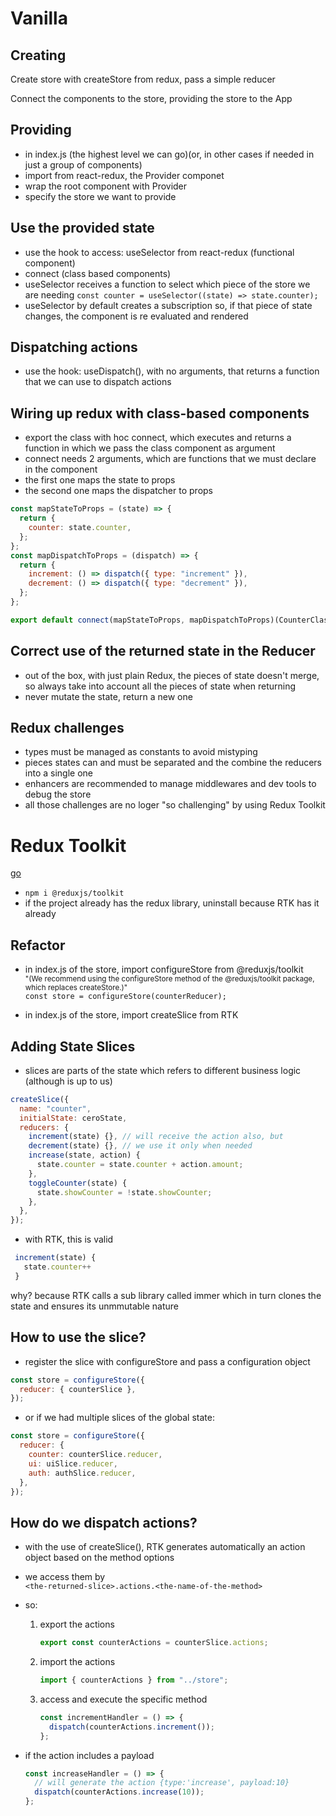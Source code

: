 # Vanilla

## Creating

Create store with createStore from redux, pass a simple reducer

Connect the components to the store, providing the store to the App

## Providing

- in index.js (the highest level we can go)(or, in other cases if needed in just a group of components)
- import from react-redux, the Provider componet
- wrap the root component with Provider
- specify the store we want to provide

## Use the provided state

- use the hook to access: useSelector from react-redux (functional component)
- connect (class based components)
- useSelector receives a function to select which piece of the store we are needing `const counter = useSelector((state) => state.counter);`
- useSelector by default creates a subscription so, if that piece of state changes, the component is re evaluated and rendered

## Dispatching actions

- use the hook: useDispatch(), with no arguments, that returns a function that we can use to dispatch actions

## Wiring up redux with class-based components

- export the class with hoc connect, which executes and returns a function in which we pass the class component as argument
- connect needs 2 arguments, which are functions that we must declare in the component
- the first one maps the state to props
- the second one maps the dispatcher to props

```js
const mapStateToProps = (state) => {
  return {
    counter: state.counter,
  };
};
const mapDispatchToProps = (dispatch) => {
  return {
    increment: () => dispatch({ type: "increment" }),
    decrement: () => dispatch({ type: "decrement" }),
  };
};

export default connect(mapStateToProps, mapDispatchToProps)(CounterClass);
```

## Correct use of the returned state in the Reducer

- out of the box, with just plain Redux, the pieces of state doesn't merge, so always take into account all the pieces of state when returning
- never mutate the state, return a new one

## Redux challenges

- types must be managed as constants to avoid mistyping
- pieces states can and must be separated and the combine the reducers into a single one
- enhancers are recommended to manage middlewares and dev tools to debug the store
- all those challenges are no loger "so challenging" by using Redux Toolkit

# Redux Toolkit

[go](https://redux-toolkit.js.org/)

- `npm i @reduxjs/toolkit`
- if the project already has the redux library, uninstall because RTK has it already

## Refactor

- in index.js of the store, import configureStore from @reduxjs/toolkit
  <small> <br />
  "(We recommend using the configureStore method of the @reduxjs/toolkit package, which replaces createStore.)"</small><br />
  `const store = configureStore(counterReducer);`

- in index.js of the store, import createSlice from RTK

## Adding State Slices

- slices are parts of the state which refers to different business logic (although is up to us)

```js
createSlice({
  name: "counter",
  initialState: ceroState,
  reducers: {
    increment(state) {}, // will receive the action also, but
    decrement(state) {}, // we use it only when needed
    increase(state, action) {
      state.counter = state.counter + action.amount;
    },
    toggleCounter(state) {
      state.showCounter = !state.showCounter;
    },
  },
});
```

- with RTK, this is valid

```js
 increment(state) {
   state.counter++
 }
```

why? because RTK calls a sub library called immer which in turn clones the state and ensures its unmmutable nature

## How to use the slice?

- register the slice with configureStore and pass a configuration object

```js
const store = configureStore({
  reducer: { counterSlice },
});
```

- or if we had multiple slices of the global state:

```js
const store = configureStore({
  reducer: {
    counter: counterSlice.reducer,
    ui: uiSlice.reducer,
    auth: authSlice.reducer,
  },
});
```

## How do we dispatch actions?

- with the use of createSlice(), RTK generates automatically an action object based on the method options
- we access them by<br/> `<the-returned-slice>.actions.<the-name-of-the-method>`
- so:

  1.  export the actions

      ```js
      export const counterActions = counterSlice.actions;
      ```

  2.  import the actions

      ```js
      import { counterActions } from "../store";
      ```

  3.  access and execute the specific method

      ```js
      const incrementHandler = () => {
        dispatch(counterActions.increment());
      };
      ```

- if the action includes a payload
  ```js
  const increaseHandler = () => {
    // will generate the action {type:'increase', payload:10}
    dispatch(counterActions.increase(10));
  };
  ```
